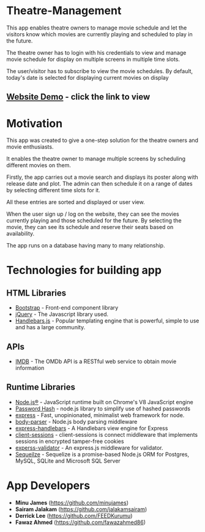 # Theatre-Management
This app enables theatre owners to manage movie schedule and let the visitors know which movies are currently playing and scheduled to play in the future.

The theatre owner has to login with his credentials to view and manage movie schedule for display on multiple screens in multiple time slots.

The user/visitor has to subscribe to view the movie schedules. By default, today's date is selected for displaying current movies on display

## [Website Demo](https://www.youtube.com/watch?v=aP2fLZ_2Y74) - click the link to view

# Motivation
This app was created to give a one-step solution for the theatre owners and movie enthusiasts. 

It enables the theatre owner to manage multiple screens by scheduling different movies on them.

Firstly, the app carries out a movie search and displays its poster along with release date and plot. The admin can then schedule it on a range of dates by selecting different time slots for it.

All these entries are sorted and displayed or user view.

When the user sign up / log on the website, they can see the movies currently playing and those scheduled for the future. By selecting the movie, they can see its schedule and reserve their seats based on availability.

The app runs on a database having many to many relationship.


# Technologies for building app

## HTML Libraries
* [Bootstrap](http://getbootstrap.com/) -  Front-end component library
* [jQuery](http://api.jquery.com/) - The Javascript library used.
* [Handlebars.js](http://handlebarsjs.com/) - Popular templating engine that is powerful, simple to use and has a large community.

## APIs
* [IMDB](http://www.omdbapi.com/) - The OMDb API is a RESTful web service to obtain movie information

## Runtime Libraries
* [Node.js®](https://nodejs.org/en/) - JavaScript runtime built on Chrome's V8 JavaScript engine
* [Password Hash](https://www.npmjs.com/package/password-hash) - node.js library to simplify use of hashed passwords
* [express](https://www.npmjs.com/package/express) - Fast, unopinionated, minimalist web framework for node.
* [body-parser](https://www.npmjs.com/package/body-parser) - Node.js body parsing middleware
* [express-handlebars](https://www.npmjs.com/package/express-handlebars) - A Handlebars view engine for Express
* [client-sessions](https://www.npmjs.com/package/client-sessions) - client-sessions is connect middleware that implements sessions in encrypted tamper-free cookies
* [experss-validator](https://www.npmjs.com/package/express-validator) - An express.js middleware for validator.
* [Sequeilze](https://www.npmjs.com/package/sequelize) - Sequelize is a promise-based Node.js ORM for Postgres, MySQL, SQLite and Microsoft SQL Server


# App Developers

* **Minu James** (https://github.com/minujames)
* **Sairam Jalakam** (https://github.com/jalakamsairam)
* **Derrick Lee** (https://github.com/FEEDKurumu)
* **Fawaz Ahmed** (https://github.com/fawazahmed86)
